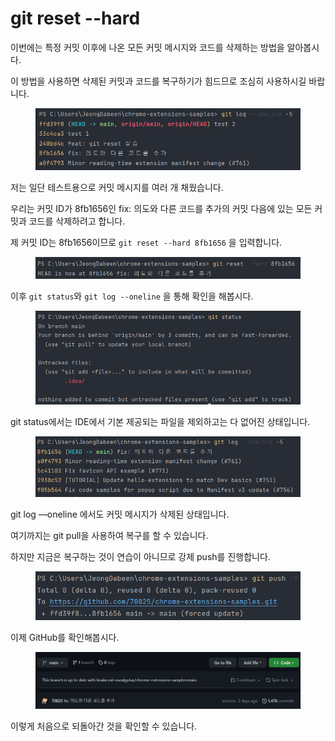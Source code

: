 # git reset --hard

이번에는 특정 커밋 이후에 나온 모든 커밋 메시지와 코드를 삭제하는 방법을 알아봅시다.

이 방법을 사용하면 삭제된 커밋과 코드를 복구하기가 힘드므로 조심히 사용하시길 바랍니다.

<figure><img src="../.gitbook/assets/image (12).png" alt=""><figcaption></figcaption></figure>

저는 일단 테스트용으로 커밋 메시지를 여러 개 채웠습니다.

우리는 커밋 ID가 8fb1656인 fix: 의도와 다른 코드를 추가의 커밋 다음에 있는 모든 커밋과 코드를 삭제하려고 합니다.

제 커밋 ID는 8fb1656이므로 `git reset --hard 8fb1656` 을 입력합니다.

<figure><img src="../.gitbook/assets/image (6).png" alt=""><figcaption></figcaption></figure>

이후 `git status`와 `git log --oneline` 을 통해 확인을 해봅시다.

<figure><img src="../.gitbook/assets/image (15) (1).png" alt=""><figcaption></figcaption></figure>

git status에서는 IDE에서 기본 제공되는 파일을 제외하고는 다 없어진 상태입니다.

<figure><img src="../.gitbook/assets/image (7).png" alt=""><figcaption></figcaption></figure>

git log —oneline 에서도 커밋 메시지가 삭제된 상태입니다.



여기까지는 git pull을 사용하여 복구를 할 수 있습니다.

하지만 지금은 복구하는 것이 연습이 아니므로 강제 push를 진행합니다.

<figure><img src="../.gitbook/assets/image (2).png" alt=""><figcaption></figcaption></figure>

이제 GitHub를 확인해봅시다.

<figure><img src="../.gitbook/assets/image (16).png" alt=""><figcaption></figcaption></figure>

이렇게 처음으로 되돌아간 것을 확인할 수 있습니다.
